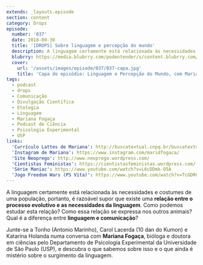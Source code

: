 ```yaml
---
extends: _layouts.episode
section: content
category: Drops
episode:
  number: '037'
  date: 2018-09-30
  title: '[DROPS] Sobre linguagem e percepção do mundo'
  description: A linguagem certamente está relacionada às necessidades e costumes de uma população, portanto, é razoável supor que existe uma relação entre o processo evolutivo e as necessidades da linguagem. Como podemos estudar esta relação? Como essa relação se expressa nos outros animais? Qual é a diferença entre linguagem e comunicação?
  blubrry: https://media.blubrry.com/podentender/s/content.blubrry.com/podentender/PODEntender_37.mp3
  cover:
    url: '/assets/images/episode/037/037-capa.jpg'
    title: 'Capa do episódio: Linguagem e Percepção do Mundo, com Mariana Fogaça'
tags:
  - podcast
  - drops
  - Comunicação
  - Divulgação Científica
  - Etologia
  - Linguagem
  - Mariana Fogaça
  - Podcast de Ciência
  - Psicologia Experimental
  - USP
links:
  'Currículo Lattes de Mariana': http://buscatextual.cnpq.br/buscatextual/visualizacv.do?id=K4257371H8
  'Instagram de Mariana': https://www.instagram.com/maridfogaca/
  'Site Neoprego': http://www.neoprego.wordpress.com/
  'Cientistas Feministas': https://cientistasfeministas.wordpress.com/
  'Série Maniac': https://www.youtube.com/watch?v=L6cDDmk-O5A
  'Jogo Freedom Wars (PS Vita)': https://www.youtube.com/watch?v=TcGDRGZ960s
---
```

A linguagem certamente está relacionada às necessidades e costumes de uma população, portanto,
é razoável supor que existe uma **relação entre o processo evolutivo e as necessidades da linguagem**.
Como podemos estudar esta relação? Como essa relação se expressa nos outros animais?
Qual é a diferença entre **linguagem e comunicação**?

Junte-se a Tonho (Antonio Marinho), Carol Lacerda (10 dan do Kumon) e Katarina Holanda numa conversa
com **Mariana Fogaça**, bióloga e doutora em ciências pelo Departamento de Psicologia Experimental
da Universidade de São Paulo (USP), e descubra o que sabemos sobre isso e o que ainda é mistério
sobre o surgimento da linguagem.
